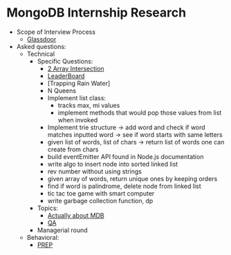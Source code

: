 # MongoDB Internship Research
- Scope of Interview Process
    * [Glassdoor](https://www.glassdoor.com/Interview/MongoDB-Software-Engineer-Interview-Questions-EI_IE433703.0,7_KO8,25.htm?sort.sortType=RD&sort.ascending=false&filter.jobTitleFTS=Software+Engineer)
- Asked questions:
    - Technical
        - Specific Questions:
            * [2 Array Intersection](https://leetcode.com/problems/intersection-of-two-arrays/)
            * [LeaderBoard](https://leetcode.com/discuss/interview-question/1511260/mongodb-phonescreen)
            * [Trapping Rain Water]
            * N Queens
            * Implement list class:
                - tracks max, mi values
                - implement methods that would pop those values from list when invoked
            * Implement trie structure -> add word and check if word matches inputted word -> see if word starts with same letters
            * given list of words, list of chars -> return list of words one can create from chars
            * build eventEmitter API found in Node.js documentation
            * write algo to insert node into sorted linked list
            - rev number without using strings
            - given array of words, return unique ones by keeping orders
            - find if word is palindrome, delete node from linked list
            - tic tac toe game with smart computer
            - write garbage collection function, dp
        - Topics:
            * [Actually about MDB](https://github.com/Devinterview-io/mongodb-interview-questions)
            * [QA](https://www.toptal.com/mongodb/interview-questions)
        - Managerial round
    - Behavioral:
        * [PREP](https://docs.google.com/document/d/1V7kiqfZ8a00_hLYRno0Ujyp7h-Qzv8kTALedWFk2Wd0/edit)
